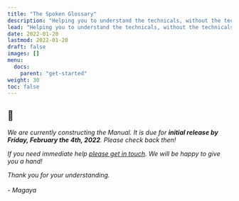 ```yaml
---
title: "The Spoken Glossary"
description: "Helping you to understand the technicals, without the technicals."
lead: "Helping you to understand the technicals, without the technicals."
date: 2022-01-20
lastmod: 2022-01-20
draft: false
images: []
menu:
  docs:
    parent: "get-started"
weight: 30
toc: false
---
```


## 👷

*We are currently constructing the Manual. It is due for **initial release by Friday, February the 4th, 2022**. Please check back then!*

*If you need immediate help [please get in touch](/contact/). We will be happy to give you a hand!*

*Thank you for your understanding.*
<br></br>
*- Magaya*

<!--

If you're new to all of this, welcome! Please keep reading through this brief guide to get yourself informed on all that you need to know to start communicating in private.

Just want to get started? Jump to the [quick start guide](/docs/get-started/quick-start/#a-real-quick-start).

{{< alert icon="👉" text="<i>The quick start guide is intended for experienced users.</i>" />}}


## Encryption, Matrix, Element...  huh?

If you're new to all of this, welcome! Please keep reading through this brief guide to get yourself informed on all that you need to know to start communicating in private.




### Encryption

Encryption is to your data what your keys are to your house, or the pin number to your bank card. Without it, your data is left insecure and open for anyone to do as they wish. Encryption can also be considered the insurance that your data will arrive at the intended location without interception, and only by the intended recipients.



### Matrix



### Element (and other clients)

One page summary of how to start a new Doks project. [Quick Start →]({{< relref "quick-start" >}})

## Go further

Recipes, Reference Guides, Extensions, and Showcase.

### Recipes

Get instructions on how to accomplish common tasks with Doks. [Recipes →](https://getdoks.org/docs/recipes/project-configuration/)

### Reference Guides

Learn how to customize Doks to fully make it your own. [Reference Guides →](https://getdoks.org/docs/reference-guides/security/)

### Extensions

Get instructions on how to add even more to Doks. [Extensions →](https://getdoks.org/docs/extensions/breadcrumb-navigation/)

### Showcase

See what others have build with Doks. [Showcase →](https://getdoks.org/showcase/electric-blocks/)

## Contributing

Find out how to contribute to Doks. [Contributing →](https://getdoks.org/docs/contributing/how-to-contribute/)

## Help

Get help on Doks. [Help →]()

-->
